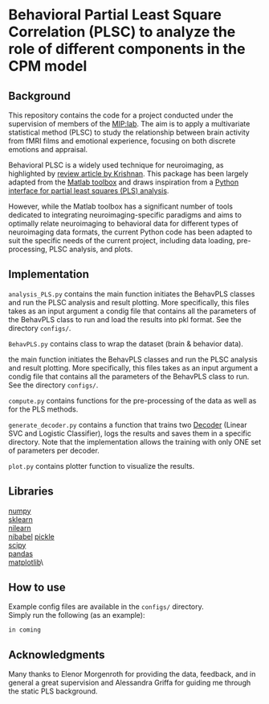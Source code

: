# Behavioral Partial Least Square Correlation (PLSC) to analyze the role of different components in the CPM model

## Background

This repository contains the code  for a project conducted under the supervision of members of the [MIP:lab](https://miplab.epfl.ch/).
The aim is to apply a multivariate statistical method (PLSC) to study the relationship between brain activity from fMRI films and emotional experience, focusing on both discrete emotions and appraisal.  

Behavioral PLSC is a widely used technique for neuroimaging, as highlighted by [review article by Krishnan](https://pubmed.ncbi.nlm.nih.gov/20656037/). This package has been largely adapted from the [Matlab toolbox](https://github.com/valkebets/myPLS-1) and draws inspiration from a [Python interface for partial least squares (PLS) analysis](https://github.com/valkebets/myPLS-1).

However, while the Matlab toolbox has a significant number of tools dedicated to integrating neuroimaging-specific paradigms and aims to optimally relate neuroimaging to behavioral data for different types of neuroimaging data formats, the current Python code has been adapted to suit the specific needs of the current project, including data loading, pre-processing, PLSC analysis, and plots. 

## Implementation
`analysis_PLS.py` contains the main function initiates the BehavPLS classes and run the PLSC analysis and result plotting. More specifically, this files takes as an input argument a condig file that contains all the parameters of the BehavPLS class to run and load the results into pkl format. See the directory `configs/`. 

`BehavPLS.py` contains class  to wrap the dataset (brain & behavior data). 

the main function initiates the BehavPLS classes and run the PLSC analysis and result plotting. More specifically, this files takes as an input argument a condig file that contains all the parameters of the BehavPLS class to run. See the directory `configs/`. 


`compute.py` contains functions for the pre-processing of the data as well as for the PLS methods.



`generate_decoder.py` contains a function that trains two [Decoder](https://nilearn.github.io/dev/modules/generated/nilearn.decoding.Decoder.html) (Linear SVC and Logistic Classifier), logs the results and saves them in a specific directory. Note that the implementation allows the training with only ONE set of parameters per decoder.

`plot.py` contains plotter function to visualize the results.

## Libraries
[numpy](https://numpy.org/)\
[sklearn](https://scikit-learn.org/stable/)\
[nilearn](https://nilearn.github.io/stable/index.html)\
[nibabel](https://nipy.org/nibabel/)
[pickle](https://docs.python.org/3/library/pickle.html)\
[scipy](https://scipy.org/)\
[pandas](https://pandas.pydata.org/)\
[matplotlib](https://matplotlib.org/stable/api/_as_gen/matplotlib.pyplot.plot.html)\

## How to use
Example config files are available in the `configs/` directory.\
Simply run the following (as an example):
```
in coming
```
## Acknowledgments
Many thanks to Elenor Morgenroth for providing the data, feedback, and in general a great supervision and Alessandra Griffa for guiding me through the static PLS background.

